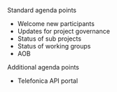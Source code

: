 Standard agenda points
- Welcome new participants
- Updates for project governance
- Status of sub projects
- Status of working groups
- AOB

Additional agenda points
- Telefonica API portal
